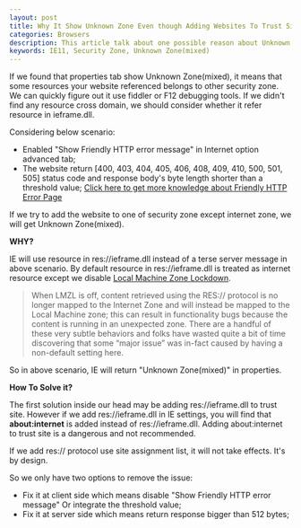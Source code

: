 ```yaml
---
layout: post
title: Why It Show Unknown Zone Even though Adding Websites To Trust Site
categories: Browsers
description: This article talk about one possible reason about Unknown Zone(mixed).
keywords: IE11, Security Zone, Unknown Zone(mixed)
---
```


If we found that properties tab show Unknown Zone(mixed), it means that some resources your website referenced belongs to other security zone. We can quickly figure out it use fiddler or F12 debugging tools. If we didn't find any resource cross domain, we should consider whether it refer resource in ieframe.dll.

Considering below scenario:

- Enabled "Show Friendly HTTP error message" in Internet option advanced tab;
- The website return [400, 403, 404, 405, 406, 408, 409, 410, 500, 501, 505]  status code and response body's byte length shorter than a threshold value; [Click here to get more knowledge about Friendly HTTP Error Page]( https://blogs.msdn.microsoft.com/ieinternals/2010/08/18/friendly-http-error-pages/ )

If we try to add the website to one of security zone except internet zone, we will get Unknown Zone(mixed).



**WHY?**

IE will use resource in res://ieframe.dll instead of a terse server message in above scenario. By default resource in res://ieframe.dll is treated as internet resource except we disable [Local Machine Zone Lockdown]( https://blogs.msdn.microsoft.com/ieinternals/2011/03/23/understanding-local-machine-zone-lockdown/ ).

> When LMZL is off, content retrieved using the RES:// protocol is no longer mapped to the Internet Zone and will instead be mapped to the Local Machine zone; this can result in functionality bugs because the content is running in an unexpected zone. There are a handful of these very subtle behaviors and folks have wasted quite a bit of time discovering that some “major issue” was in-fact caused by having a non-default setting here.

So in above scenario, IE will return "Unknown Zone(mixed)" in properties.



**How To Solve it?**

The first solution inside our head may be adding res://ieframe.dll to trust site. However if we add res://ieframe.dll in IE settings, you will find that **about:internet** is added instead of res://ieframe.dll. Adding about:internet to trust site is a dangerous  and not recommended.

If we add res:// protocol use site assignment list, it will not take effects. It's by design.

So we only have two options to remove the issue:

- Fix it at client side which means disable "Show Friendly HTTP error message" Or integrate the threshold value;
- Fix it at server side which means return response bigger than 512 bytes;